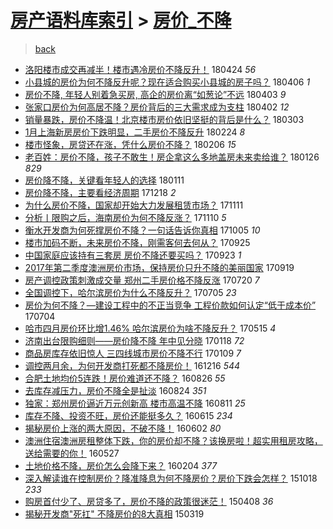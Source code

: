 [房产语料库索引](../../README.md)  > [房价_不降](房价_不降.md)
====
> [back](../README.md)

- [洛阳楼市成交再减半！楼市遇冷房价不降反升！](http://jkwz.applinzi.com/ittc/7095593597401564176.html#%E6%B4%9B%E9%98%B3%E6%A5%BC%E5%B8%82%E6%88%90%E4%BA%A4%E5%86%8D%E5%87%8F%E5%8D%8A%EF%BC%81%E6%A5%BC%E5%B8%82%E9%81%87%E5%86%B7%E6%88%BF%E4%BB%B7%E4%B8%8D%E9%99%8D%E5%8F%8D%E5%8D%87%EF%BC%81) 180424 *56* 
- [小县城的房价为何不降反升呢？现在适合购买小县城的房子吗？](http://jkwz.applinzi.com/ittc/7088920747529733137.html#%E5%B0%8F%E5%8E%BF%E5%9F%8E%E7%9A%84%E6%88%BF%E4%BB%B7%E4%B8%BA%E4%BD%95%E4%B8%8D%E9%99%8D%E5%8F%8D%E5%8D%87%E5%91%A2%EF%BC%9F%E7%8E%B0%E5%9C%A8%E9%80%82%E5%90%88%E8%B4%AD%E4%B9%B0%E5%B0%8F%E5%8E%BF%E5%9F%8E%E7%9A%84%E6%88%BF%E5%AD%90%E5%90%97%EF%BC%9F) 180406 *1* 
- [房价不降, 年轻人别着急买房, 高企的房价离“如葱论”不远](http://jkwz.applinzi.com/ittc/7087675344251520007.html#%E6%88%BF%E4%BB%B7%E4%B8%8D%E9%99%8D%2C+%E5%B9%B4%E8%BD%BB%E4%BA%BA%E5%88%AB%E7%9D%80%E6%80%A5%E4%B9%B0%E6%88%BF%2C+%E9%AB%98%E4%BC%81%E7%9A%84%E6%88%BF%E4%BB%B7%E7%A6%BB%E2%80%9C%E5%A6%82%E8%91%B1%E8%AE%BA%E2%80%9D%E4%B8%8D%E8%BF%9C) 180403 *9* 
- [张家口房价为何高居不降？房价背后的三大需求成为支柱](http://jkwz.applinzi.com/ittc/7087330930425594896.html#%E5%BC%A0%E5%AE%B6%E5%8F%A3%E6%88%BF%E4%BB%B7%E4%B8%BA%E4%BD%95%E9%AB%98%E5%B1%85%E4%B8%8D%E9%99%8D%EF%BC%9F%E6%88%BF%E4%BB%B7%E8%83%8C%E5%90%8E%E7%9A%84%E4%B8%89%E5%A4%A7%E9%9C%80%E6%B1%82%E6%88%90%E4%B8%BA%E6%94%AF%E6%9F%B1) 180402 *12* 
- [销量暴跌，房价不降温！北京楼市房价依旧坚挺的背后是什么？](http://jkwz.applinzi.com/ittc/7076192475326972939.html#%E9%94%80%E9%87%8F%E6%9A%B4%E8%B7%8C%EF%BC%8C%E6%88%BF%E4%BB%B7%E4%B8%8D%E9%99%8D%E6%B8%A9%EF%BC%81%E5%8C%97%E4%BA%AC%E6%A5%BC%E5%B8%82%E6%88%BF%E4%BB%B7%E4%BE%9D%E6%97%A7%E5%9D%9A%E6%8C%BA%E7%9A%84%E8%83%8C%E5%90%8E%E6%98%AF%E4%BB%80%E4%B9%88%EF%BC%9F) 180303  
- [1月上海新房房价下跌明显，二手房价不降反升](http://jkwz.applinzi.com/ittc/7073613312753665031.html#1%E6%9C%88%E4%B8%8A%E6%B5%B7%E6%96%B0%E6%88%BF%E6%88%BF%E4%BB%B7%E4%B8%8B%E8%B7%8C%E6%98%8E%E6%98%BE%EF%BC%8C%E4%BA%8C%E6%89%8B%E6%88%BF%E4%BB%B7%E4%B8%8D%E9%99%8D%E5%8F%8D%E5%8D%87) 180224 *8* 
- [楼市怪象，房贷还在涨，凭什么房价不降？](http://jkwz.applinzi.com/ittc/7067039770025133073.html#%E6%A5%BC%E5%B8%82%E6%80%AA%E8%B1%A1%EF%BC%8C%E6%88%BF%E8%B4%B7%E8%BF%98%E5%9C%A8%E6%B6%A8%EF%BC%8C%E5%87%AD%E4%BB%80%E4%B9%88%E6%88%BF%E4%BB%B7%E4%B8%8D%E9%99%8D%EF%BC%9F) 180206 *15* 
- [老百姓：房价不降，孩子不敢生！房企拿这么多地盖房未来卖给谁？](http://jkwz.applinzi.com/ittc/7062896236091147274.html#%E8%80%81%E7%99%BE%E5%A7%93%EF%BC%9A%E6%88%BF%E4%BB%B7%E4%B8%8D%E9%99%8D%EF%BC%8C%E5%AD%A9%E5%AD%90%E4%B8%8D%E6%95%A2%E7%94%9F%EF%BC%81%E6%88%BF%E4%BC%81%E6%8B%BF%E8%BF%99%E4%B9%88%E5%A4%9A%E5%9C%B0%E7%9B%96%E6%88%BF%E6%9C%AA%E6%9D%A5%E5%8D%96%E7%BB%99%E8%B0%81%EF%BC%9F) 180126 *829* 
- [房价降不降，关键看年轻人的选择](http://jkwz.applinzi.com/ittc/7057438887658390539.html#%E6%88%BF%E4%BB%B7%E9%99%8D%E4%B8%8D%E9%99%8D%EF%BC%8C%E5%85%B3%E9%94%AE%E7%9C%8B%E5%B9%B4%E8%BD%BB%E4%BA%BA%E7%9A%84%E9%80%89%E6%8B%A9) 180111  
- [房价降不降，主要看经济周期](http://jkwz.applinzi.com/ittc/7048381694019634193.html#%E6%88%BF%E4%BB%B7%E9%99%8D%E4%B8%8D%E9%99%8D%EF%BC%8C%E4%B8%BB%E8%A6%81%E7%9C%8B%E7%BB%8F%E6%B5%8E%E5%91%A8%E6%9C%9F) 171218 *2* 
- [为什么房价不降，国家却开始大力发展租赁市场？](http://jkwz.applinzi.com/ittc/7033636007969293328.html#%E4%B8%BA%E4%BB%80%E4%B9%88%E6%88%BF%E4%BB%B7%E4%B8%8D%E9%99%8D%EF%BC%8C%E5%9B%BD%E5%AE%B6%E5%8D%B4%E5%BC%80%E5%A7%8B%E5%A4%A7%E5%8A%9B%E5%8F%91%E5%B1%95%E7%A7%9F%E8%B5%81%E5%B8%82%E5%9C%BA%EF%BC%9F) 171111  
- [分析丨限购之后，海南房价为何不降反涨？](http://jkwz.applinzi.com/ittc/7034355157398193169.html#%E5%88%86%E6%9E%90%E4%B8%A8%E9%99%90%E8%B4%AD%E4%B9%8B%E5%90%8E%EF%BC%8C%E6%B5%B7%E5%8D%97%E6%88%BF%E4%BB%B7%E4%B8%BA%E4%BD%95%E4%B8%8D%E9%99%8D%E5%8F%8D%E6%B6%A8%EF%BC%9F) 171110 *5* 
- [衡水开发商为何死撑房价不降？一句话告诉你真相](http://jkwz.applinzi.com/ittc/7021002719974933520.html#%E8%A1%A1%E6%B0%B4%E5%BC%80%E5%8F%91%E5%95%86%E4%B8%BA%E4%BD%95%E6%AD%BB%E6%92%91%E6%88%BF%E4%BB%B7%E4%B8%8D%E9%99%8D%EF%BC%9F%E4%B8%80%E5%8F%A5%E8%AF%9D%E5%91%8A%E8%AF%89%E4%BD%A0%E7%9C%9F%E7%9B%B8) 171005 *10* 
- [楼市加码不断，未来房价不降，刚需客何去何从？](http://jkwz.applinzi.com/ittc/7017256917544731665.html#%E6%A5%BC%E5%B8%82%E5%8A%A0%E7%A0%81%E4%B8%8D%E6%96%AD%EF%BC%8C%E6%9C%AA%E6%9D%A5%E6%88%BF%E4%BB%B7%E4%B8%8D%E9%99%8D%EF%BC%8C%E5%88%9A%E9%9C%80%E5%AE%A2%E4%BD%95%E5%8E%BB%E4%BD%95%E4%BB%8E%EF%BC%9F) 170925  
- [中国家庭应该持有三套房 房价不降还要买吗？](http://jkwz.applinzi.com/ittc/7016535445431911441.html#%E4%B8%AD%E5%9B%BD%E5%AE%B6%E5%BA%AD%E5%BA%94%E8%AF%A5%E6%8C%81%E6%9C%89%E4%B8%89%E5%A5%97%E6%88%BF+%E6%88%BF%E4%BB%B7%E4%B8%8D%E9%99%8D%E8%BF%98%E8%A6%81%E4%B9%B0%E5%90%97%EF%BC%9F) 170923 *1* 
- [2017年第二季度澳洲房价市场，保持房价只升不降的美丽国家](http://jkwz.applinzi.com/ittc/7015077137944675345.html#2017%E5%B9%B4%E7%AC%AC%E4%BA%8C%E5%AD%A3%E5%BA%A6%E6%BE%B3%E6%B4%B2%E6%88%BF%E4%BB%B7%E5%B8%82%E5%9C%BA%EF%BC%8C%E4%BF%9D%E6%8C%81%E6%88%BF%E4%BB%B7%E5%8F%AA%E5%8D%87%E4%B8%8D%E9%99%8D%E7%9A%84%E7%BE%8E%E4%B8%BD%E5%9B%BD%E5%AE%B6) 170919  
- [房产调控政策刺激成交量 郑州二手房价格不降反涨](http://jkwz.applinzi.com/ittc/6992314149588435985.html#%E6%88%BF%E4%BA%A7%E8%B0%83%E6%8E%A7%E6%94%BF%E7%AD%96%E5%88%BA%E6%BF%80%E6%88%90%E4%BA%A4%E9%87%8F+%E9%83%91%E5%B7%9E%E4%BA%8C%E6%89%8B%E6%88%BF%E4%BB%B7%E6%A0%BC%E4%B8%8D%E9%99%8D%E5%8F%8D%E6%B6%A8) 170720 *7* 
- [全国调控下，哈尔滨房价为什么不降反升？](http://jkwz.applinzi.com/ittc/6986902347769709573.html#%E5%85%A8%E5%9B%BD%E8%B0%83%E6%8E%A7%E4%B8%8B%EF%BC%8C%E5%93%88%E5%B0%94%E6%BB%A8%E6%88%BF%E4%BB%B7%E4%B8%BA%E4%BB%80%E4%B9%88%E4%B8%8D%E9%99%8D%E5%8F%8D%E5%8D%87%EF%BC%9F) 170705 *23* 
- [房价为何不降？—建设工程中的不正当竞争 工程价款如何认定“低于成本价”](http://jkwz.applinzi.com/ittc/6986369382929138693.html#%E6%88%BF%E4%BB%B7%E4%B8%BA%E4%BD%95%E4%B8%8D%E9%99%8D%EF%BC%9F%E2%80%94%E5%BB%BA%E8%AE%BE%E5%B7%A5%E7%A8%8B%E4%B8%AD%E7%9A%84%E4%B8%8D%E6%AD%A3%E5%BD%93%E7%AB%9E%E4%BA%89+%E5%B7%A5%E7%A8%8B%E4%BB%B7%E6%AC%BE%E5%A6%82%E4%BD%95%E8%AE%A4%E5%AE%9A%E2%80%9C%E4%BD%8E%E4%BA%8E%E6%88%90%E6%9C%AC%E4%BB%B7%E2%80%9D) 170704  
- [哈市四月房价环比增1.46% 哈尔滨房价为啥不降反升？](http://jkwz.applinzi.com/ittc/6967849604027515908.html#%E5%93%88%E5%B8%82%E5%9B%9B%E6%9C%88%E6%88%BF%E4%BB%B7%E7%8E%AF%E6%AF%94%E5%A2%9E1.46%25+%E5%93%88%E5%B0%94%E6%BB%A8%E6%88%BF%E4%BB%B7%E4%B8%BA%E5%95%A5%E4%B8%8D%E9%99%8D%E5%8F%8D%E5%8D%87%EF%BC%9F) 170515 *4* 
- [济南出台限购细则——房价降不降 年中见分晓](http://jkwz.applinzi.com/ittc/6924284536283464709.html#%E6%B5%8E%E5%8D%97%E5%87%BA%E5%8F%B0%E9%99%90%E8%B4%AD%E7%BB%86%E5%88%99%E2%80%94%E2%80%94%E6%88%BF%E4%BB%B7%E9%99%8D%E4%B8%8D%E9%99%8D+%E5%B9%B4%E4%B8%AD%E8%A7%81%E5%88%86%E6%99%93) 170118 *72* 
- [商品房库存依旧惊人 三四线城市房价不降不行](http://jkwz.applinzi.com/ittc/6921056976137356292.html#%E5%95%86%E5%93%81%E6%88%BF%E5%BA%93%E5%AD%98%E4%BE%9D%E6%97%A7%E6%83%8A%E4%BA%BA+%E4%B8%89%E5%9B%9B%E7%BA%BF%E5%9F%8E%E5%B8%82%E6%88%BF%E4%BB%B7%E4%B8%8D%E9%99%8D%E4%B8%8D%E8%A1%8C) 170109 *7* 
- [调控两月余，为何开发商打死都不降房价！](http://jkwz.applinzi.com/ittc/6912159177484272644.html#%E8%B0%83%E6%8E%A7%E4%B8%A4%E6%9C%88%E4%BD%99%EF%BC%8C%E4%B8%BA%E4%BD%95%E5%BC%80%E5%8F%91%E5%95%86%E6%89%93%E6%AD%BB%E9%83%BD%E4%B8%8D%E9%99%8D%E6%88%BF%E4%BB%B7%EF%BC%81) 161216 *544* 
- [合肥土地均价5连跌！房价难道还不降？](http://jkwz.applinzi.com/ittc/6870622456573854724.html#%E5%90%88%E8%82%A5%E5%9C%9F%E5%9C%B0%E5%9D%87%E4%BB%B75%E8%BF%9E%E8%B7%8C%EF%BC%81%E6%88%BF%E4%BB%B7%E9%9A%BE%E9%81%93%E8%BF%98%E4%B8%8D%E9%99%8D%EF%BC%9F) 160826 *55* 
- [去库存减压力，房价不降全是扯淡](http://jkwz.applinzi.com/ittc/6869974732983763972.html#%E5%8E%BB%E5%BA%93%E5%AD%98%E5%87%8F%E5%8E%8B%E5%8A%9B%EF%BC%8C%E6%88%BF%E4%BB%B7%E4%B8%8D%E9%99%8D%E5%85%A8%E6%98%AF%E6%89%AF%E6%B7%A1) 160824 *351* 
- [独家：郑州房价逼近万元创新高 楼市高温不降](http://jkwz.applinzi.com/ittc/6865128199813596165.html#%E7%8B%AC%E5%AE%B6%EF%BC%9A%E9%83%91%E5%B7%9E%E6%88%BF%E4%BB%B7%E9%80%BC%E8%BF%91%E4%B8%87%E5%85%83%E5%88%9B%E6%96%B0%E9%AB%98+%E6%A5%BC%E5%B8%82%E9%AB%98%E6%B8%A9%E4%B8%8D%E9%99%8D) 160811 *25* 
- [库存不降、投资不旺，房价还能挺多久？](http://jkwz.applinzi.com/ittc/6843879348230423557.html#%E5%BA%93%E5%AD%98%E4%B8%8D%E9%99%8D%E3%80%81%E6%8A%95%E8%B5%84%E4%B8%8D%E6%97%BA%EF%BC%8C%E6%88%BF%E4%BB%B7%E8%BF%98%E8%83%BD%E6%8C%BA%E5%A4%9A%E4%B9%85%EF%BC%9F) 160615 *234* 
- [揭秘房价上涨的两大原因，不破不降！](http://jkwz.applinzi.com/ittc/6839086754786968581.html#%E6%8F%AD%E7%A7%98%E6%88%BF%E4%BB%B7%E4%B8%8A%E6%B6%A8%E7%9A%84%E4%B8%A4%E5%A4%A7%E5%8E%9F%E5%9B%A0%EF%BC%8C%E4%B8%8D%E7%A0%B4%E4%B8%8D%E9%99%8D%EF%BC%81) 160602 *80* 
- [澳洲住宿澳洲房租整体下跌，你的房价却不降？该换房啦！超实用租房攻略，送给需要的你！](http://jkwz.applinzi.com/ittc/6836966570412475396.html#%E6%BE%B3%E6%B4%B2%E4%BD%8F%E5%AE%BF%E6%BE%B3%E6%B4%B2%E6%88%BF%E7%A7%9F%E6%95%B4%E4%BD%93%E4%B8%8B%E8%B7%8C%EF%BC%8C%E4%BD%A0%E7%9A%84%E6%88%BF%E4%BB%B7%E5%8D%B4%E4%B8%8D%E9%99%8D%EF%BC%9F%E8%AF%A5%E6%8D%A2%E6%88%BF%E5%95%A6%EF%BC%81%E8%B6%85%E5%AE%9E%E7%94%A8%E7%A7%9F%E6%88%BF%E6%94%BB%E7%95%A5%EF%BC%8C%E9%80%81%E7%BB%99%E9%9C%80%E8%A6%81%E7%9A%84%E4%BD%A0%EF%BC%81) 160527  
- [土地价格不降，房价怎么会降下来？](http://jkwz.applinzi.com/ittc/6795020559368848389.html#%E5%9C%9F%E5%9C%B0%E4%BB%B7%E6%A0%BC%E4%B8%8D%E9%99%8D%EF%BC%8C%E6%88%BF%E4%BB%B7%E6%80%8E%E4%B9%88%E4%BC%9A%E9%99%8D%E4%B8%8B%E6%9D%A5%EF%BC%9F) 160204 *377* 
- [深入解读谁在控制房价？降准降息为何不降房价？房价下跌会怎样？](http://jkwz.applinzi.com/ittc/6754482835358450693.html#%E6%B7%B1%E5%85%A5%E8%A7%A3%E8%AF%BB%E8%B0%81%E5%9C%A8%E6%8E%A7%E5%88%B6%E6%88%BF%E4%BB%B7%EF%BC%9F%E9%99%8D%E5%87%86%E9%99%8D%E6%81%AF%E4%B8%BA%E4%BD%95%E4%B8%8D%E9%99%8D%E6%88%BF%E4%BB%B7%EF%BC%9F%E6%88%BF%E4%BB%B7%E4%B8%8B%E8%B7%8C%E4%BC%9A%E6%80%8E%E6%A0%B7%EF%BC%9F) 151018 *233* 
- [购房首付少了、房贷多了，房价不降的政策很迷茫！](http://jkwz.applinzi.com/ittc/547650611402543720.html#%E8%B4%AD%E6%88%BF%E9%A6%96%E4%BB%98%E5%B0%91%E4%BA%86%E3%80%81%E6%88%BF%E8%B4%B7%E5%A4%9A%E4%BA%86%EF%BC%8C%E6%88%BF%E4%BB%B7%E4%B8%8D%E9%99%8D%E7%9A%84%E6%94%BF%E7%AD%96%E5%BE%88%E8%BF%B7%E8%8C%AB%EF%BC%81) 150408 *36* 
- [揭秘开发商&quot;死扛&quot; 不降房价的8大真相](http://jkwz.applinzi.com/ittc/547650611398409970.html#%E6%8F%AD%E7%A7%98%E5%BC%80%E5%8F%91%E5%95%86%26quot%3B%E6%AD%BB%E6%89%9B%26quot%3B+%E4%B8%8D%E9%99%8D%E6%88%BF%E4%BB%B7%E7%9A%848%E5%A4%A7%E7%9C%9F%E7%9B%B8) 150319  
